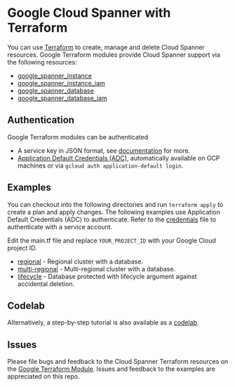 # Google Cloud Spanner with Terraform

You can use [Terraform](https://terraform.io) to create, manage and delete Cloud Spanner
resources. Google Terraform modules provide Cloud Spanner support via the following resources:

* [google_spanner_instance](https://www.terraform.io/docs/providers/google/r/spanner_instance)
* [google_spanner_instance_iam](https://www.terraform.io/docs/providers/google/r/spanner_database_iam)
* [google_spanner_database](https://www.terraform.io/docs/providers/google/r/spanner_database)
* [google_spanner_database_iam](https://www.terraform.io/docs/providers/google/r/spanner_database_iam)

## Authentication

Google Terraform modules can be authenticated 

* A service key in JSON format,
  see [documentation](https://www.terraform.io/docs/providers/google/index.html) for more.
* [Application Default Credentials (ADC)](https://cloud.google.com/docs/authentication/getting-started),
  automatically available on GCP machines or via `gcloud auth application-default login`.

## Examples

You can checkout into the following directories and run `terraform apply` to
create a plan and apply changes. The following examples use Application Default
Credentials (ADC) to authenticate. Refer to the
[credentials](https://www.terraform.io/docs/providers/google/index.html) file
to authenticate with a service account.

Edit the main.tf file and replace `YOUR_PROJECT_ID` with your Google Cloud project ID.

* [regional](examples/regional) - Regional cluster with a database.
* [multi-regional](examples/multi-regional) - Multi-regional cluster with a database.
* [lifecycle](examples/lifecycle) - Database protected with lifecycle argument against accidental deletion.

## Codelab

Alternatively, a step-by-step tutorial is also
available as a [codelab](https://codelabs.developers.google.com/codelabs/cloud-spanner-terraform/).

## Issues

Please file bugs and feedback to the Cloud Spanner Terraform resources on the
[Google Terraform Module](https://github.com/terraform-providers/terraform-provider-google).
Issues and feedback to the examples are appreciated on this repo.